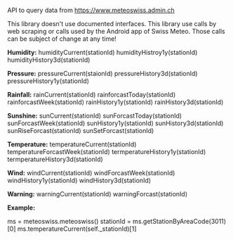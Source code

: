 
API to query data from https://www.meteoswiss.admin.ch

This library doesn't use documented interfaces. This library use calls by web scraping or calls used by the Android app of Swiss Meteo. 
Those calls can be subject of change at any time!


**Humidity:**
humidityCurrent(stationId)
humidityHistroy1y(stationId)
humidityHistory3d(stationId)

**Pressure:**
pressureCurrent(staionId)
pressureHistory3d(stationId)
pressureHistory1y(stationId)

**Rainfall:**
rainCurrent(stationId)
rainforcastToday(stationId)
rainforcastWeek(stationId)
rainHistory1y(stationId)
rainHistory3d(stationId)

**Sunshine:**
sunCurrent(stationId)
sunForcastToday(stationId)
sunForcastWeek(stationId)
sunHistory1y(stationId)
sunHistory3d(stationId)
sunRiseForcast(stationId)
sunSetForcast(stationId)

**Temperature:**
temperatureCurrent(stationId)
temperatureForcastWeek(stationId)
termperatureHistory1y(stationId)
termperatureHistory3d(stationId)

**Wind:**
windCurrent(stationId)
windForcastWeek(stationId)
windHistory1y(stationId)
windHistory3d(stationId)

**Warning:**
warningCurrent(stationId)
warningForcast(stationId)

**Example:**

ms = meteoswiss.meteoswiss()
stationId = ms.getStationByAreaCode(3011)[0]
ms.temperatureCurrent(self._stationId)[1]





